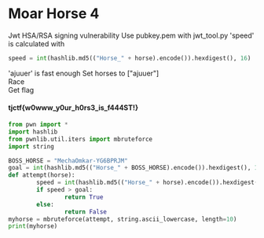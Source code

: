 # Moar Horse 4

Jwt HSA/RSA signing vulnerability
Use pubkey.pem with jwt_tool.py
'speed' is calculated with  
```python
speed = int(hashlib.md5(("Horse_" + horse).encode()).hexdigest(), 16)
```
'ajuuer' is fast enough
Set horses to ["ajuuer"]  
Race  
Get flag  
#### tjctf{w0www_y0ur_h0rs3_is_f444ST!} 
```python
from pwn import *
import hashlib
from pwnlib.util.iters import mbruteforce
import string

BOSS_HORSE = "MechaOmkar-YG6BPRJM"
goal = int(hashlib.md5(("Horse_" + BOSS_HORSE).encode()).hexdigest(), 16)
def attempt(horse):
        speed = int(hashlib.md5(("Horse_" + horse).encode()).hexdigest(), 16)
        if speed > goal:
                return True
        else:
                return False
myhorse = mbruteforce(attempt, string.ascii_lowercase, length=10)
print(myhorse)
```
